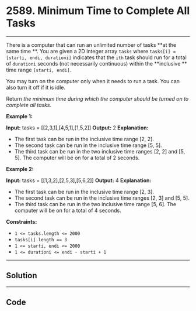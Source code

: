 # 2589. Minimum Time to Complete All Tasks

---

There is a computer that can run an unlimited number of tasks **at the same time **. You are given a 2D integer array `tasks` where `tasks[i] = [starti, endi, durationi]` indicates that the `ith` task should run for a total of `durationi` seconds (not necessarily continuous) within the **inclusive ** time range `[starti, endi]`.

You may turn on the computer only when it needs to run a task. You can also turn it off if it is idle.

Return _the minimum time during which the computer should be turned on to complete all tasks_.

 

**Example 1:**


**Input:** tasks = [[2,3,1],[4,5,1],[1,5,2]]
**Output:** 2
**Explanation:** 
- The first task can be run in the inclusive time range [2, 2].
- The second task can be run in the inclusive time range [5, 5].
- The third task can be run in the two inclusive time ranges [2, 2] and [5, 5].
The computer will be on for a total of 2 seconds.


**Example 2:**


**Input:** tasks = [[1,3,2],[2,5,3],[5,6,2]]
**Output:** 4
**Explanation:** 
- The first task can be run in the inclusive time range [2, 3].
- The second task can be run in the inclusive time ranges [2, 3] and [5, 5].
- The third task can be run in the two inclusive time range [5, 6].
The computer will be on for a total of 4 seconds.


 

**Constraints:**

  * `1 <= tasks.length <= 2000`
  * `tasks[i].length == 3`
  * `1 <= starti, endi <= 2000`
  * `1 <= durationi <= endi - starti + 1 `

---

## Solution



---

## Code
```python


```